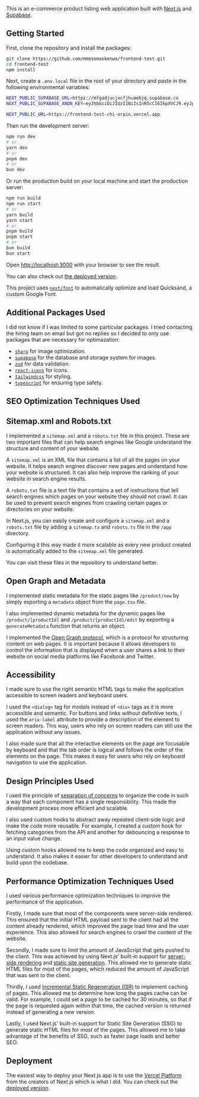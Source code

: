 This is an e-commerce product listing web application built with [Next.js](https://nextjs.org/) and [Supabase](https://supabase.com/).

## Getting Started

First, clone the repository and install the packages:

```bash
git clone https://github.com/mmesomaokenwa/frontend-test.git
cd frontend-test
npm install
```

Next, create a `.env.local` file in the root of your directory and paste in the following environmental variables:

```bash
NEXT_PUBLIC_SUPABASE_URL=https://mfgadjucjxcfjhuaebjq.supabase.co
NEXT_PUBLIC_SUPABASE_ANON_KEY=eyJhbGciOiJIUzI1NiIsInR5cCI6IkpXVCJ9.eyJpc3MiOiJzdXBhYmFzZSIsInJlZiI6Im1mZ2FkanVjanhjZmpodWFlYmpxIiwicm9sZSI6ImFub24iLCJpYXQiOjE3MjQ2ODg0OTQsImV4cCI6MjA0MDI2NDQ5NH0.8z3dDUVE_ADLP1TeHDnusFS5tWTiDF4vltu6HLQmxoQ

NEXT_PUBLIC_URL=https://frontend-test-chi-orpin.vercel.app
```

Then run the development server:

```bash
npm run dev
# or
yarn dev
# or
pnpm dev
# or
bun dev
```

Or run the production build on your local machine and start the production server:

```bash
npm run build
npm run start
# or
yarn build
yarn start
# or
pnpm build
pnpm start
# or
bun build
bun start
```

Open [http://localhost:3000](http://localhost:3000) with your browser to see the result.

You can also check out [the deployed version](https://frontend-test-chi-orpin.vercel.app/).

This project uses [`next/font`](https://nextjs.org/docs/basic-features/font-optimization) to automatically optimize and load Quicksand, a custom Google Font.

## Additional Packages Used

I did not know if I was limited to some particular packages. I tried contacting the hiring team on email but got no replies so I decided to only use packages that are necessary for optimazation:

- [`sharp`](https://sharp.pixelplumbing.com/) for image optimization.
- [`supabase`](https://supabase.com/) for the database and storage system for images.
- [`zod`](https://zod.dev/) for data validation.
- [`react-icons`](https://react-icons.github.io/) for icons.
- [`tailwindcss`](https://tailwindcss.com/) for styling.
- [`typescript`](https://www.typescriptlang.org/) for ensuring type safety.

## SEO Optimization Techniques Used

## Sitemap.xml and Robots.txt

I implemented a `sitemap.xml` and a `robots.txt` file in this project. These are two important files that can help search engines like Google understand the structure and content of your website.

A `sitemap.xml` is an XML file that contains a list of all the pages on your website. It helps search engines discover new pages and understand how your website is structured. It can also help improve the ranking of your website in search engine results.

A `robots.txt` file is a text file that contains a set of instructions that tell search engines which pages on your website they should not crawl. It can be used to prevent search engines from crawling certain pages or directories on your website.

In Next.js, you can easily create and configure a `sitemap.xml` and a `robots.txt` file by adding a `sitemap.ts` and `robots.ts` file in the `/app` directory.

Configuring it this way made it more scalable as every new product created is automatically added to the `sitemap.xml` file generated.

You can visit these files in the repository to understand better.

## Open Graph and Metadata

I implemented static metadata for the static pages like `/product/new` by simply exporting a `metadata` object from the `page.tsx` file.

I also implemented dynamic metadata for the dynamic pages like `/product/[productId]` and `/product/[productId]/edit` by exporting a `generateMetadata` function that returns an object.

I implemented the [Open Graph protocol](https://ogp.me/), which is a protocol for structuring content on web pages. It is important because it allows developers to control the information that is displayed when a user shares a link to their website on social media platforms like Facebook and Twitter.

## Accessibility

I made sure to use the right semantic HTML tags to make the application accessible to screen readers and keyboard users.

I used the `<dialog>` tag for modals instead of `<div>` tags as it is more accessible and semantic. For buttons and links without definitive texts, I used the `aria-label` attribute to provide a description of the element to screen readers. This way, users who rely on screen readers can still use the application without any issues.

I also made sure that all the interactive elements on the page are focusable by keyboard and that the tab order is logical and follows the order of the elements on the page. This makes it easy for users who rely on keyboard navigation to use the application.

## Design Principles Used

I used the principle of [separation of concerns](https://en.wikipedia.org/wiki/Separation_of_concerns#:~:text=In%20computer%20science%2C%20separation%20of,code%20of%20a%20computer%20program) to organize the code in such a way that each component has a single responsibility. This made the development process more efficient and scalable.

I also used custom hooks to abstract away repeated client-side logic and make the code more reusable. For example, I created a custom hook for fetching categories from the API and another for debouncing a response to an input value change.

Using custom hooks allowed me to keep the code organized and easy to understand. It also makes it easier for other developers to understand and build upon the codebase.

## Performance Optimization Techniques Used

I used various performance optimization techniques to improve the performance of the application.

Firstly, I made sure that most of the components were server-side rendered. This ensured that the initial HTML payload sent to the client had all the content already rendered, which improved the page load time and the user experience. This also allowed for search engines to crawl the content of the website.

Secondly, I made sure to limit the amount of JavaScript that gets pushed to the client. This was achieved by using Next.js' built-in support for [server-side rendering](https://nextjs.org/docs/pages/building-your-application/rendering/server-side-rendering) and [static site generation](https://nextjs.org/docs/pages/building-your-application/rendering/static-site-generation). This allowed me to generate static HTML files for most of the pages, which reduced the amount of JavaScript that was sent to the client.

Thirdly, I used [Incremental Static Regeneration (ISR)](https://nextjs.org/docs/pages/building-your-application/data-fetching/incremental-static-regeneration) to implement caching of pages. This allowed me to determine how long the pages cache can be valid. For example, I could set a page to be cached for 30 minutes, so that if the page is requested again within that time, the cached version is returned instead of generating a new version.

Lastly, I used Next.js' built-in support for Static Site Generation (SSG) to generate static HTML files for most of the pages. This allowed me to take advantage of the benefits of SSG, such as faster page loads and better SEO.

## Deployment

The easiest way to deploy your Next.js app is to use the [Vercel Platform](https://vercel.com/new?utm_medium=default-template&filter=next.js&utm_source=create-next-app&utm_campaign=create-next-app-readme) from the creators of Next.js which is what I did. You can check out the [deployed version](https://frontend-test-chi-orpin.vercel.app/).
